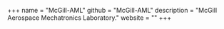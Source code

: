 +++
name = "McGill-AML"
github = "McGill-AML"
description = "McGill Aerospace Mechatronics Laboratory."
website = ""
+++
